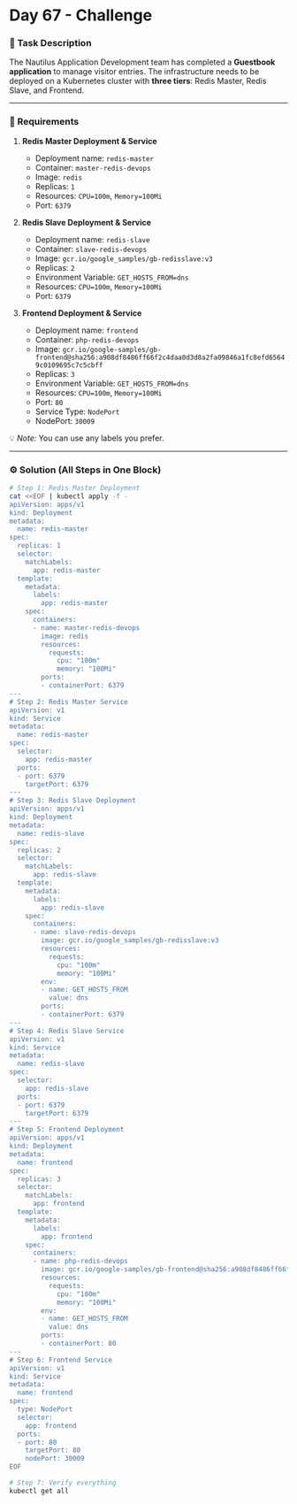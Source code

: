 # Day 67 - Challenge 
### 🧾 Task Description

The Nautilus Application Development team has completed a **Guestbook application** to manage visitor entries. The infrastructure needs to be deployed on a Kubernetes cluster with **three tiers**: Redis Master, Redis Slave, and Frontend.

---

### 🎯 Requirements
1. **Redis Master Deployment & Service**
   - Deployment name: `redis-master`
   - Container: `master-redis-devops`
   - Image: `redis`
   - Replicas: `1`
   - Resources: `CPU=100m`, `Memory=100Mi`
   - Port: `6379`

2. **Redis Slave Deployment & Service**
   - Deployment name: `redis-slave`
   - Container: `slave-redis-devops`
   - Image: `gcr.io/google_samples/gb-redisslave:v3`
   - Replicas: `2`
   - Environment Variable: `GET_HOSTS_FROM=dns`
   - Resources: `CPU=100m`, `Memory=100Mi`
   - Port: `6379`

3. **Frontend Deployment & Service**
   - Deployment name: `frontend`
   - Container: `php-redis-devops`
   - Image: `gcr.io/google-samples/gb-frontend@sha256:a908df8486ff66f2c4daa0d3d8a2fa09846a1fc8efd65649c0109695c7c5cbff`
   - Replicas: `3`
   - Environment Variable: `GET_HOSTS_FROM=dns`
   - Resources: `CPU=100m`, `Memory=100Mi`
   - Port: `80`
   - Service Type: `NodePort`
   - NodePort: `30009`

💡 *Note:* You can use any labels you prefer.

---

### ⚙️ Solution (All Steps in One Block)

```bash
# Step 1: Redis Master Deployment
cat <<EOF | kubectl apply -f -
apiVersion: apps/v1
kind: Deployment
metadata:
  name: redis-master
spec:
  replicas: 1
  selector:
    matchLabels:
      app: redis-master
  template:
    metadata:
      labels:
        app: redis-master
    spec:
      containers:
      - name: master-redis-devops
        image: redis
        resources:
          requests:
            cpu: "100m"
            memory: "100Mi"
        ports:
        - containerPort: 6379
---
# Step 2: Redis Master Service
apiVersion: v1
kind: Service
metadata:
  name: redis-master
spec:
  selector:
    app: redis-master
  ports:
  - port: 6379
    targetPort: 6379
---
# Step 3: Redis Slave Deployment
apiVersion: apps/v1
kind: Deployment
metadata:
  name: redis-slave
spec:
  replicas: 2
  selector:
    matchLabels:
      app: redis-slave
  template:
    metadata:
      labels:
        app: redis-slave
    spec:
      containers:
      - name: slave-redis-devops
        image: gcr.io/google_samples/gb-redisslave:v3
        resources:
          requests:
            cpu: "100m"
            memory: "100Mi"
        env:
        - name: GET_HOSTS_FROM
          value: dns
        ports:
        - containerPort: 6379
---
# Step 4: Redis Slave Service
apiVersion: v1
kind: Service
metadata:
  name: redis-slave
spec:
  selector:
    app: redis-slave
  ports:
  - port: 6379
    targetPort: 6379
---
# Step 5: Frontend Deployment
apiVersion: apps/v1
kind: Deployment
metadata:
  name: frontend
spec:
  replicas: 3
  selector:
    matchLabels:
      app: frontend
  template:
    metadata:
      labels:
        app: frontend
    spec:
      containers:
      - name: php-redis-devops
        image: gcr.io/google-samples/gb-frontend@sha256:a908df8486ff66f2c4daa0d3d8a2fa09846a1fc8efd65649c0109695c7c5cbff
        resources:
          requests:
            cpu: "100m"
            memory: "100Mi"
        env:
        - name: GET_HOSTS_FROM
          value: dns
        ports:
        - containerPort: 80
---
# Step 6: Frontend Service
apiVersion: v1
kind: Service
metadata:
  name: frontend
spec:
  type: NodePort
  selector:
    app: frontend
  ports:
  - port: 80
    targetPort: 80
    nodePort: 30009
EOF

# Step 7: Verify everything
kubectl get all
